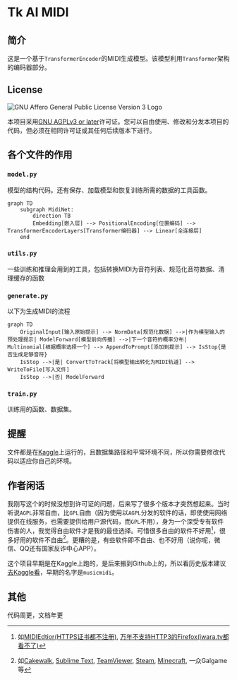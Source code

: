 # Tk AI MIDI
## 简介
这是一个基于`TransformerEncoder`的MIDI生成模型。该模型利用`Transformer`架构的编码器部分。

## License
![GNU Affero General Public License Version 3 Logo](https://www.gnu.org/graphics/agplv3-with-text-162x68.png)

本项目采用[GNU AGPLv3 or later](https://www.gnu.org/licenses/agpl-3.0.html)许可证。您可以自由使用、修改和分发本项目的代码，但必须在相同许可证或其任何后续版本下进行。

## 各个文件的作用
### `model.py`
模型的结构代码。还有保存、加载模型和恢复训练所需的数据的工具函数。
```mermaid
graph TD
    subgraph MidiNet:
        direction TB
        Embedding[嵌入层] --> PositionalEncoding[位置编码] --> TransformerEncoderLayers[Transformer编码器] --> Linear[全连接层]
    end
```

### `utils.py`
一些训练和推理会用到的工具，包括转换MIDI为音符列表、规范化音符数据、清理缓存的函数

### `generate.py`
以下为生成MIDI的流程
```mermaid
graph TD
    OriginalInput[输入原始提示] --> NormData[规范化数据] -->|作为模型输入的预处理提示| ModelForward[模型前向传播] -->|下一个音符的概率分布| Multinomial[根据概率选择一个] --> AppendToPrompt[添加到提示] --> IsStop{是否生成足够音符}
    IsStop -->|是| ConvertToTrack[将模型输出转化为MIDI轨道] --> WriteToFile[写入文件]
    IsStop -->|否| ModelForward
```

### `train.py`
训练用的函数、数据集。

## 提醒
文件都是在[Kaggle](https://www.kaggle.com/)上运行的，且数据集路径和平常环境不同，所以你需要修改代码以适应你自己的环境。

## 作者闲话
我刚写这个的时候没想到许可证的问题，后来写了很多个版本才突然想起来。当时听说`AGPL`非常自由，比`GPL`自由（因为使用以`AGPL`分发的软件的话，即使使用网络提供在线服务，也需要提供给用户源代码，而`GPL`不用），身为一个深受专有软件伤害的人，我觉得自由软件才是我的最佳选择。可惜很多自由的软件不好用[^NotGoodButFree]，很多好用的软件不自由[^NotFreeButGood]。更糟的是，有些软件即不自由、也不好用（说你呢，微信、QQ还有国家反诈中心APP）。

这个项目早期是在Kaggle上跑的，是后来搬到Github上的，所以看历史版本建议[去Kaggle看](https://www.kaggle.com/code/yigk4out/tkaimidi)，早期的名字是`musicmidi`。

[^NotGoodButFree]: 如[MIDIEdtior(HTTPS证书都不注册)](http://www.midieditor.org/), [万年不支持HTTP3的Firefox(iwara.tv都看不了)](https://www.mozilla.org/zh-CN/firefox/new/)
[^NotFreeButGood]: 如[Cakewalk](https://www.bandlab.com/products/cakewalk), [Sublime Text](https://www.sublimetext.com/), [TeamViewer](https://www.teamviewer.com/), [Steam](https://store.steampowered.com/), [Minecraft](https://www.minecraft.net/), 一众Galgame等

## 其他
代码周更，文档年更
